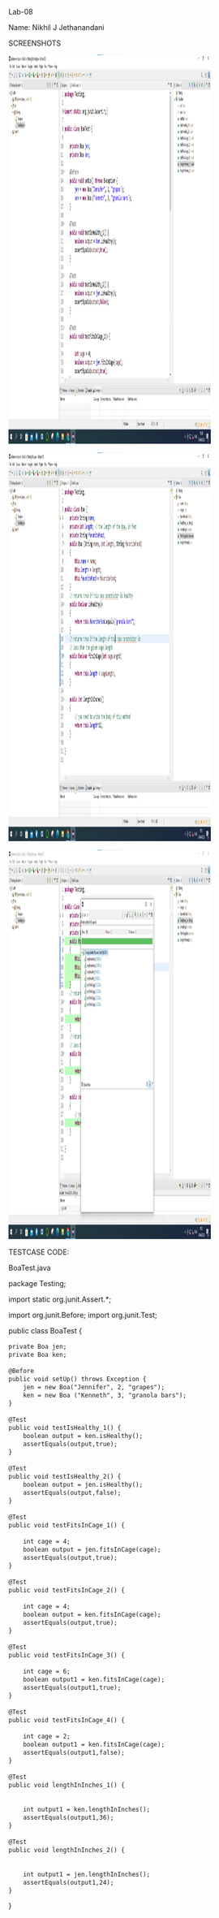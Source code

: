 

Lab-08

Name: Nikhil J Jethanandani

SCREENSHOTS

<img src="image1.png"
style="width:4.15853in;height:7.98438in" />


<img src="image2.png"
style="width:4.15853in;height:7.98438in" />


<img src="image3.png"
style="width:4.15853in;height:7.98438in" />

TESTCASE CODE:

BoaTest.java

package Testing;

import static org.junit.Assert.*;

import org.junit.Before;
import org.junit.Test;

public class BoaTest {

	private Boa jen;
	private Boa ken;
	
	@Before
	public void setUp() throws Exception {
		jen = new Boa("Jennifer", 2, "grapes");
		ken = new Boa ("Kenneth", 3, "granola bars");
	}

	@Test
	public void testIsHealthy_1() {
		boolean output = ken.isHealthy();
		assertEquals(output,true);
	}
	
	@Test
	public void testIsHealthy_2() {
		boolean output = jen.isHealthy();
		assertEquals(output,false);
	}

	@Test
	public void testFitsInCage_1() {
		
		int cage = 4;
		boolean output = jen.fitsInCage(cage);
		assertEquals(output,true);
	}
	
	@Test
	public void testFitsInCage_2() {
		
		int cage = 4;
		boolean output = ken.fitsInCage(cage);
		assertEquals(output,true);
	}
	
	@Test
	public void testFitsInCage_3() {
		
		int cage = 6;
		boolean output1 = ken.fitsInCage(cage);
		assertEquals(output1,true);
	}
	
	@Test
	public void testFitsInCage_4() {
		
		int cage = 2;
		boolean output1 = ken.fitsInCage(cage);
		assertEquals(output1,false);
	}
	
	@Test
	public void lengthInInches_1() {
		
		
		int output1 = ken.lengthInInches();
		assertEquals(output1,36);
	}
	
	@Test
	public void lengthInInches_2() {
		
		
		int output1 = jen.lengthInInches();
		assertEquals(output1,24);
	}

}












